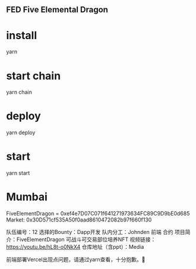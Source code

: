 ## FED Five Elemental Dragon

# install
yarn

# start chain
yarn chain

# deploy
yarn deploy

# start
yarn start

# Mumbai
FiveElementDragon = 0xef4e7D07C071f641271973634FC89C9D9bE0d685
Market: 0x30D571cf535A50f0aad8610472082b97f660f130

队伍编号：12
选择的Bounty：Dapp开发
队内分工：Johnden 前端 合约
项目简介：FiveElementDragon 可战斗可交易部位培养NFT
视频链接：https://youtu.be/hL8t-o0NkX4
仓库地址（含ppt）：Media

前端部署Vercel出现点问题，请通过yarn查看，十分抱歉。🙇